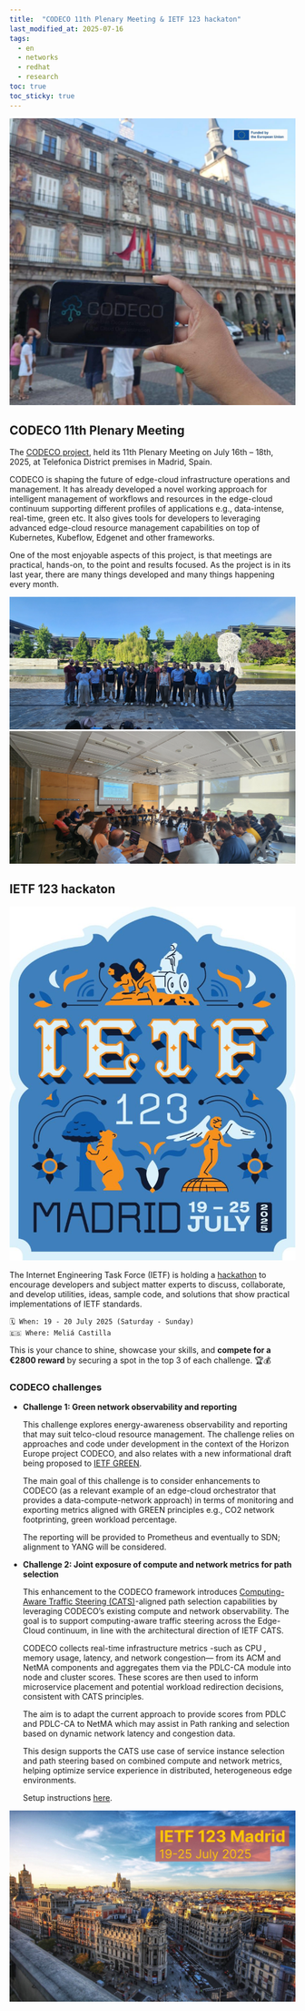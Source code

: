 ```yaml
---
title:  "CODECO 11th Plenary Meeting & IETF 123 hackaton"
last_modified_at: 2025-07-16
tags:
  - en
  - networks
  - redhat
  - research
toc: true
toc_sticky: true
---
```


![](/assets/images/posts/2025-07-16-codeco-plenary11/1.jpg)

## CODECO 11th Plenary Meeting

The [CODECO project](https://he-codeco.eu/), held its 11th Plenary Meeting on July 16th – 18th, 2025, at Telefonica District premises in Madrid, Spain.

CODECO is shaping the future of edge-cloud infrastructure operations and management. It has already developed a novel working approach for intelligent management of workflows and resources in the edge-cloud continuum supporting different profiles of applications e.g., data-intense, real-time, green etc. It also gives tools for developers to leveraging advanced edge-cloud resource management capabilities on top of Kubernetes, Kubeflow, Edgenet and other frameworks.

One of the most enjoyable aspects of this project, is that meetings are practical, hands-on, to the point and results focused. As the project is in its last year, there are many things developed and many things happening every month.

![](/assets/images/posts/2025-07-16-codeco-plenary11/2.jpg)
![](/assets/images/posts/2025-07-16-codeco-plenary11/3.jpg)

## IETF 123 hackaton

![](/assets/images/posts/2025-07-16-codeco-plenary11/4.jpg)

The Internet Engineering Task Force (IETF) is holding a [hackathon](https://wiki.ietf.org/en/meeting/123/hackathon) to encourage developers and subject matter experts to discuss, collaborate, and develop utilities, ideas, sample code, and solutions that show practical implementations of IETF standards.

    🗓 When: 19 - 20 July 2025 (Saturday - Sunday)
    🇪🇸 Where: Meliá Castilla

This is your chance to shine, showcase your skills, and **compete for a €2800 reward** by securing a spot in the top 3 of each challenge. 🏆💰

### CODECO challenges

 - **Challenge 1: Green network observability and reporting**

   This challenge explores energy-awareness observability and reporting that may suit telco-cloud resource management. The challenge relies on approaches and code under development in the context of the Horizon Europe project CODECO, and also relates with a new informational draft being proposed to [IETF GREEN](https://datatracker.ietf.org/doc/bofreq-palmero-getting-ready-for-energy-efficient-networking-green/).

   The main goal of this challenge is to consider enhancements to CODECO (as a relevant example of an edge-cloud orchestrator that provides a data-compute-network approach) in terms of monitoring and exporting metrics aligned with GREEN principles e.g., CO2 network footprinting, green workload percentage.

   The reporting will be provided to Prometheus and eventually to SDN; alignment to YANG will be considered.

 - **Challenge 2: Joint exposure of compute and network metrics for path selection**

   This enhancement to the CODECO framework introduces [Computing-Aware Traffic Steering (CATS)](https://datatracker.ietf.org/wg/cats/about/)-aligned path selection capabilities by leveraging CODECO’s existing compute and network observability. The goal is to support computing-aware traffic steering across the Edge-Cloud continuum, in line with the architectural direction of IETF CATS.

   CODECO collects real-time infrastructure metrics -such as CPU , memory usage, latency, and network congestion— from its ACM and NetMA components and aggregates them via the PDLC-CA module into node and cluster scores. These scores are then used to inform microservice placement and potential workload redirection decisions, consistent with CATS principles.

   The aim is to adapt the current approach to provide scores from PDLC and PDLC-CA to NetMA which may assist in Path ranking and selection based on dynamic network latency and congestion data.

   This design supports the CATS use case of service instance selection and path steering based on combined compute and network metrics, helping optimize service experience in distributed, heterogeneous edge environments.

   Setup instructions [here](https://gitlab.eclipse.org/eclipse-research-labs/codeco-project/hackathon/challenge-2/codeco-cats/-/blob/main/Installing_the_CODECO_VM__Extracting_Metrics__and_Building_a_Three-Level_Metrics_Management_.pdf).

![](/assets/images/posts/2025-07-16-codeco-plenary11/5.jpg)
